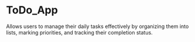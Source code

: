 # ToDo_App
Allows users to manage their daily tasks effectively by organizing them into lists, marking priorities, and tracking their completion status.
